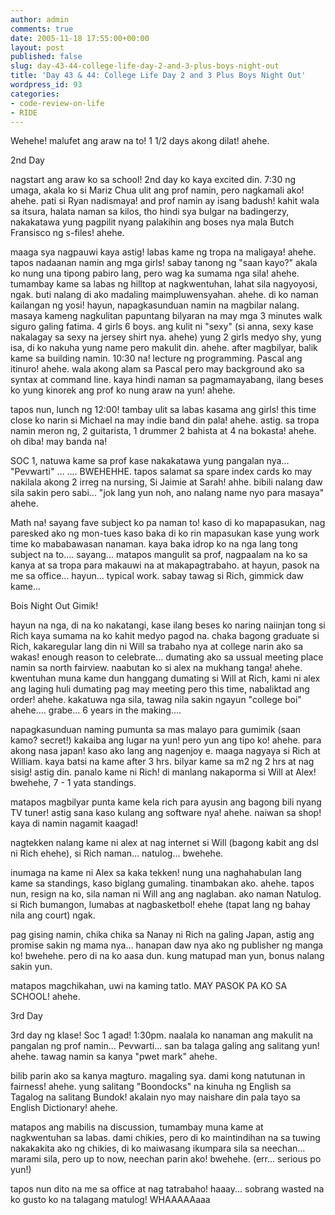 ```yaml
---
author: admin
comments: true
date: 2005-11-18 17:55:00+00:00
layout: post
published: false
slug: day-43-44-college-life-day-2-and-3-plus-boys-night-out
title: 'Day 43 & 44: College Life Day 2 and 3 Plus Boys Night Out'
wordpress_id: 93
categories:
- code-review-on-life
- RIDE
---
```


Wehehe!
malufet ang araw na to! 1 1/2 days akong dilat! ahehe.

2nd Day

nagstart ang araw ko sa school! 2nd day ko kaya excited din. 7:30 ng umaga, akala ko si Mariz Chua ulit ang prof namin, pero nagkamali ako! ahehe. pati si Ryan nadismaya! and prof namin ay isang badush! kahit wala sa itsura, halata naman sa kilos, tho hindi sya bulgar na badingerzy, nakakatawa yung pagpilit nyang palakihin ang boses nya mala Butch Fransisco ng s-files! ahehe.

maaga sya nagpauwi kaya astig! labas kame ng tropa na maligaya! ahehe. tapos nadaanan namin ang mga girls! sabay tanong ng "saan kayo?" akala ko nung una tipong pabiro lang, pero wag ka sumama nga sila! ahehe. tumambay kame sa labas ng hilltop at nagkwentuhan, lahat sila nagyoyosi, ngak. buti nalang di ako madaling maimpluwensyahan. ahehe. di ko naman kailangan ng yosi! hayun, napagkasunduan namin na magbilar nalang. masaya kameng nagkulitan papuntang bilyaran na may mga 3 minutes walk siguro galing fatima. 4 girls 6 boys. ang kulit ni "sexy" (si anna, sexy kase nakalagay sa sexy na jersey shirt nya. ahehe) yung 2 girls medyo shy, yung isa, di ko nakuha yung name pero makulit din. ahehe. after magbilyar, balik kame sa building namin. 10:30 na! lecture ng programming. Pascal ang itinuro! ahehe. wala akong alam sa Pascal pero may background ako sa syntax at command line. kaya hindi naman sa pagmamayabang, ilang beses ko yung kinorek ang prof ko nung araw na yun! ahehe. 

tapos nun, lunch ng 12:00! tambay ulit sa labas kasama ang girls! this time close ko narin si Michael na may indie band din pala! ahehe. astig. sa tropa namin meron ng, 2 guitarista, 1 drummer 2 bahista at 4 na bokasta! ahehe. oh diba! may banda na!

SOC 1, natuwa kame sa prof kase nakakatawa yung pangalan nya... "Pevwarti" ... .... BWEHEHHE. tapos salamat sa spare index cards ko may nakilala akong 2 irreg na nursing, Si Jaimie at Sarah! ahhe. bibili nalang daw sila sakin pero sabi... "jok lang yun noh, ano nalang name nyo para masaya" ahehe. 

Math na! sayang fave subject ko pa naman to! kaso di ko mapapasukan, nag paresked ako ng mon-tues kaso baka di ko rin mapasukan kase yung work time ko mababawasan nanaman. kaya baka idrop ko na nga lang tong subject na to.... sayang... matapos mangulit sa prof, nagpaalam na ko sa kanya at sa tropa para makauwi na at makapagtrabaho. at hayun, pasok na me sa office... hayun... typical work. sabay tawag si Rich, gimmick daw kame...

Bois Night Out Gimik!

hayun na nga, di na ko nakatangi, kase ilang beses ko naring naiinjan tong si Rich kaya sumama na ko kahit medyo pagod na. chaka bagong graduate si Rich, kakaregular lang din ni Will sa trabaho nya at college narin ako sa wakas! enough reason to celebrate... dumating ako sa ussual meeting place namin sa north fairview. naabutan ko si alex na mukhang tanga! ahehe. kwentuhan muna kame dun hanggang dumating si Will at Rich, kami ni alex ang laging huli dumating pag may meeting pero this time, nabaliktad ang order! ahehe. kakatuwa nga sila, tawag nila sakin ngayun "college boi" ahehe.... grabe... 6 years in the making....

napagkasunduan naming pumunta sa mas malayo para gumimik (saan kamo? secret!) kakaiba ang lugar na yun! pero yun ang tipo ko! ahehe. para akong nasa japan! kaso ako lang ang nagenjoy e. maaga nagyaya si Rich at William. kaya batsi na kame after 3 hrs. bilyar kame sa m2 ng 2 hrs at nag sisig! astig din. panalo kame ni Rich! di manlang nakaporma si Will at Alex! bwehehe, 7 - 1 yata standings.

matapos magbilyar punta kame kela rich para ayusin ang bagong bili nyang TV tuner! astig sana kaso kulang ang software nya! ahehe. naiwan sa shop! kaya di namin nagamit kaagad!

nagtekken nalang kame ni alex at nag internet si Will (bagong kabit ang dsl ni Rich ehehe), si Rich naman... natulog... bwehehe.

inumaga na kame ni Alex sa kaka tekken! nung una naghahabulan lang kame sa standings, kaso biglang gumaling. tinambakan ako. ahehe. tapos nun, resign na ko, sila naman ni Will ang ang naglaban. ako naman Natulog. si Rich bumangon, lumabas at nagbasketbol! ehehe (tapat lang ng bahay nila ang court) ngak.

pag gising namin, chika chika sa Nanay ni Rich na galing Japan, astig ang promise sakin ng mama nya... hanapan daw nya ako ng publisher ng manga ko! bwehehe. pero di na ko aasa dun. kung matupad man yun, bonus nalang sakin yun. 

matapos magchikahan, uwi na kaming tatlo. MAY PASOK PA KO SA SCHOOL! ahehe.

3rd Day

3rd day ng klase! Soc 1 agad! 1:30pm. naalala ko nanaman ang makulit na pangalan ng prof namin... Pevwarti... san ba talaga galing ang salitang yun! ahehe. tawag namin sa kanya "pwet mark" ahehe. 

bilib parin ako sa kanya magturo. magaling sya. dami kong natutunan in fairness! ahehe. yung salitang "Boondocks" na kinuha ng English sa Tagalog na salitang Bundok! akalain nyo may naishare din pala tayo sa English Dictionary! ahehe.

matapos ang mabilis na discussion, tumambay muna kame at nagkwentuhan sa labas. dami chikies, pero di ko maintindihan na sa tuwing nakakakita ako ng chikies, di ko maiwasang ikumpara sila sa neechan... marami sila, pero up to now, neechan parin ako! bwehehe. (err... serious po yun!) 

tapos nun dito na me sa office at nag tatrabaho! haaay... sobrang wasted na ko gusto ko na talagang matulog! WHAAAAAaaa
